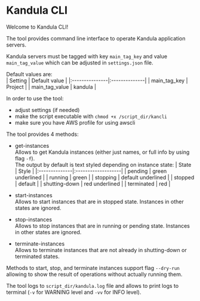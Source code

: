 # Kandula CLI

Welcome to Kandula CLI!

The tool provides command line interface to operate Kandula application servers.

Kandula servers must be tagged with key `main_tag_key` and value `main_tag_value` which can be adjusted in `settings.json` file.

Default values are:  
| Setting        | Default value |
|:---------------|:--------------|
| main_tag_key   | Project       |
| main_tag_value | kandula       |

In order to use the tool:  
- adjust settings (if needed)  
- make the script executable with `chmod +x /script_dir/kancli`  
- make sure you have AWS profile for using awscli  

The tool provides 4 methods:
- get-instances  
  Allows to get Kandula instances (either just names, or full info by using flag `-f`).  
  The output by default is text styled depending on instance state:
  | State         | Style              |
  |:--------------|:-------------------|
  | pending       | green underlined   |
  | running       | green              |
  | stopping      | default underlined |
  | stopped       | default            |
  | shutting-down | red underlined     |
  | terminated    | red                |

- start-instances  
  Allows to start instances that are in stopped state. Instances in other states are ignored.  

- stop-instances  
  Allows to stop instances that are in running or pending state. Instances in other states are ignored.

- terminate-instances  
  Allows to terminate instances that are not already in shutting-down or terminated states.

Methods to start, stop, and terminate instances support flag `--dry-run` allowing to show the result of operations without actually running them.

The tool logs to `script_dir/kandula.log` file and allows to print logs to terminal (`-v` for WARNING level and `-vv` for INFO level).
